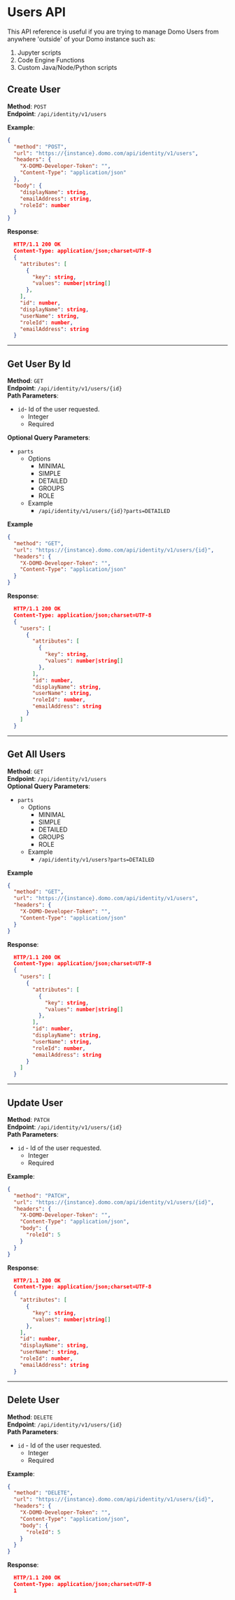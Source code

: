# Users API

This API reference is useful if you are trying to manage Domo Users from anywhere 'outside' of your Domo instance such as:

1. Jupyter scripts
1. Code Engine Functions
1. Custom Java/Node/Python scripts

## Create User

**Method**: `POST`  
**Endpoint**: `/api/identity/v1/users`

**Example**:

```json
{
  "method": "POST",
  "url": "https://{instance}.domo.com/api/identity/v1/users",
  "headers": {
    "X-DOMO-Developer-Token": "",
    "Content-Type": "application/json"
  },
  "body": {
    "displayName": string,
    "emailAddress": string,
    "roleId": number
  }
}
```

**Response**:

```json
  HTTP/1.1 200 OK
  Content-Type: application/json;charset=UTF-8
  {
    "attributes": [
      {
        "key": string,
        "values": number|string[]
      },
    ],
    "id": number,
    "displayName": string,
    "userName": string,
    "roleId": number,
    "emailAddress": string
  }
```

---

## Get User By Id

**Method**: `GET`  
**Endpoint**: `/api/identity/v1/users/{id}`  
**Path Parameters**:

- `id`- Id of the user requested.
  - Integer
  - Required

**Optional Query Parameters**:

- `parts`
  - Options
    - MINIMAL
    - SIMPLE
    - DETAILED
    - GROUPS
    - ROLE
  - Example
    - `/api/identity/v1/users/{id}?parts=DETAILED`

**Example**

```json
{
  "method": "GET",
  "url": "https://{instance}.domo.com/api/identity/v1/users/{id}",
  "headers": {
    "X-DOMO-Developer-Token": "",
    "Content-Type": "application/json"
  }
}
```

**Response**:

```json
  HTTP/1.1 200 OK
  Content-Type: application/json;charset=UTF-8
  {
    "users": [
      {
        "attributes": [
          {
            "key": string,
            "values": number|string[]
          },
        ],
        "id": number,
        "displayName": string,
        "userName": string,
        "roleId": number,
        "emailAddress": string
      }
    ]
  }
```

---

## Get All Users

**Method**: `GET`  
**Endpoint**: `/api/identity/v1/users`  
**Optional Query Parameters**:

- `parts`
  - Options
    - MINIMAL
    - SIMPLE
    - DETAILED
    - GROUPS
    - ROLE
  - Example
    - `/api/identity/v1/users?parts=DETAILED`

**Example**

```json
{
  "method": "GET",
  "url": "https://{instance}.domo.com/api/identity/v1/users",
  "headers": {
    "X-DOMO-Developer-Token": "",
    "Content-Type": "application/json"
  }
}
```

**Response**:

```json
  HTTP/1.1 200 OK
  Content-Type: application/json;charset=UTF-8
  {
    "users": [
      {
        "attributes": [
          {
            "key": string,
            "values": number|string[]
          },
        ],
        "id": number,
        "displayName": string,
        "userName": string,
        "roleId": number,
        "emailAddress": string
      }
    ]
  }
```

---

## Update User

**Method**: `PATCH`  
**Endpoint**: `/api/identity/v1/users/{id}`  
**Path Parameters**:

- `id` - Id of the user requested.
  - Integer
  - Required

**Example**:

```json
{
  "method": "PATCH",
  "url": "https://{instance}.domo.com/api/identity/v1/users/{id}",
  "headers": {
    "X-DOMO-Developer-Token": "",
    "Content-Type": "application/json",
    "body": {
      "roleId": 5
    }
  }
}
```

**Response**:

```json
  HTTP/1.1 200 OK
  Content-Type: application/json;charset=UTF-8
  {
    "attributes": [
      {
        "key": string,
        "values": number|string[]
      },
    ],
    "id": number,
    "displayName": string,
    "userName": string,
    "roleId": number,
    "emailAddress": string
  }
```

---

## Delete User

**Method**: `DELETE`  
**Endpoint**: `/api/identity/v1/users/{id}`  
**Path Parameters**:

- `id` - Id of the user requested.
  - Integer
  - Required

**Example**:

```json
{
  "method": "DELETE",
  "url": "https://{instance}.domo.com/api/identity/v1/users/{id}",
  "headers": {
    "X-DOMO-Developer-Token": "",
    "Content-Type": "application/json",
    "body": {
      "roleId": 5
    }
  }
}
```

**Response**:

```json
  HTTP/1.1 200 OK
  Content-Type: application/json;charset=UTF-8
  1
```
